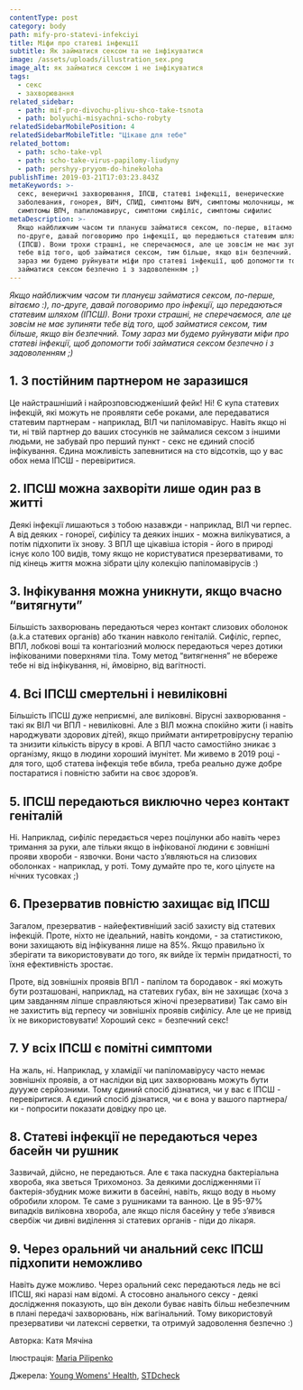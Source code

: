 ```yaml
---
contentType: post
category: body
path: mify-pro-statevi-infekciyi
title: Міфи про статеві інфекції
subtitle: Як займатися сексом та не інфікуватися
image: /assets/uploads/illustration_sex.png
image_alt: як займатися сексом і не інфікуватися
tags:
  - секс
  - захворювання
related_sidebar:
  - path: mif-pro-divochu-plivu-shco-take-tsnota
  - path: bolyuchi-misyachni-scho-robyty
relatedSidebarMobilePosition: 4
relatedSidebarMobileTitle: "Цікаве для тебе"
related_bottom:
  - path: scho-take-vpl
  - path: scho-take-virus-papilomy-liudyny
  - path: pershyy-pryyom-do-hinekoloha
publishTime: 2019-03-21T17:03:23.843Z
metaKeywords: >-
  секс, венеричні захворювання, ІПСШ, статеві інфекції, венерические
  заболевания, гонорея, ВИЧ, СПИД, симптомы ВИЧ, симптомы молочницы, молочница,
  симптомы ВПЧ, папиломавирус, симптоми сифіліс, симптомы сифилис
metaDescription: >-
  Якщо найближчим часом ти плануєш займатися сексом, по-перше, вітаємо :),
  по-друге, давай поговоримо про інфекції, що передаються статевим шляхом
  (ІПСШ). Вони трохи страшні, не сперечаємося, але це зовсім не має зупиняти
  тебе від того, щоб займатися сексом, тим більше, якщо він безпечний. Тому
  зараз ми будемо руйнувати міфи про статеві інфекції, щоб допомогти тобі
  займатися сексом безпечно і з задоволенням ;)
---
```

_Якщо найближчим часом ти плануєш займатися сексом, по-перше, вітаємо :), по-друге, давай поговоримо про інфекції, що передаються статевим шляхом (ІПСШ). Вони трохи страшні, не сперечаємося, але це зовсім не має зупиняти тебе від того, щоб займатися сексом, тим більше, якщо він безпечний. Тому зараз ми будемо руйнувати міфи про статеві інфекції, щоб допомогти тобі займатися сексом безпечно і з задоволенням ;)_

## 1. З постійним партнером не заразишся

Це найстрашніший і найрозповсюдженіший фейк! Ні! Є купа статевих інфекцій, які можуть не проявляти себе роками, але передаватися статевим партнерам - наприклад, ВІЛ чи папіломавірус. Навіть якщо ні ти, ні твій партнер до ваших стосунків не займалися сексом з іншими людьми, не забувай про перший пункт - секс не єдиний спосіб інфікування. Єдина можливість запевнитися на сто відсотків, що у вас обох нема ІПСШ - перевіритися.

## 2. ІПСШ можна захворіти лише один раз в житті

Деякі інфекції лишаються з тобою назавжди - наприклад, ВІЛ чи герпес. А від деяких - гонореї, сифілісу та деяких інших - можна вилікуватися, а потім підхопити їх знову. З ВПЛ ще цікавіша історія - його в природі існує коло 100 видів, тому якщо не користуватися презервативами, то під кінець життя можна зібрати цілу колекцію папіломавірусів :)

## 3. Інфікування можна уникнути, якщо вчасно “витягнути”

Більшість захворювань передаються через контакт слизових оболонок (a.k.a статевих органів) або тканин навколо геніталій. Сифіліс, герпес, ВПЛ, лобкові воші та контагіозний молюск передаються через дотики інфікованими поверхнями тіла. Тому метод “витягнення” не вбереже тебе ні від інфікування, ні, ймовірно, від вагітності.

## 4. Всі ІПСШ смертельні і невиліковні

Більшість ІПСШ дуже неприємні, але виліковні. Вірусні захворювання - такі як ВІЛ чи ВПЛ - невиліковні. Але з ВІЛ можна спокійно жити (і навіть народжувати здорових дітей), якщо приймати антиретровірусну терапію та знизити кількість вірусу в крові. А ВПЛ часто самостійно зникає з організму, якщо в людини хороший імунітет. Ми живемо в 2019 році - для того, щоб статева інфекція тебе вбила, треба реально дуже добре постаратися і повністю забити на своє здоров’я. 

## 5. ІПСШ передаються виключно через контакт геніталій

Ні. Наприклад, сифіліс передається через поцілунки або навіть через тримання за руки, але тільки якщо в інфікованої людини є зовнішні прояви хвороби - язвочки. Вони часто з’являються на слизових оболонках - наприклад, у роті. Тому думайте про те, кого цілуєте на нічних тусовках ;)

## 6. Презерватив повністю захищає від ІПСШ

Загалом, презерватив - найефективніший засіб захисту від статевих інфекцій. Проте, ніхто не ідеальний, навіть кондоми, - за статистикою, вони захищають від інфікування лише на 85%. Якщо правильно їх зберігати та використовувати до того, як вийде їх термін придатності, то їхня ефективність зростає. 

Проте, від зовнішніх проявів ВПЛ - папілом та бородавок - які можуть бути розташовані, наприклад, на статевих губах, він не захищає (хоча з цим завданням ліпше справляються жіночі презервативи) Так само він не захистить від герпесу чи зовнішніх проявів сифілісу. Але це не привід їх не використовувати! Хороший секс = безпечний секс! 

## 7. У всіх ІПСШ є помітні симптоми

На жаль, ні. Наприклад, у хламідії чи папіломавірусу часто немає зовнішніх проявів, а от наслідки від цих захворювань можуть бути дуууже серйозними. Тому єдиний спосіб дізнатися, чи у вас є ІПСШ - перевіритися. А єдиний спосіб дізнатися, чи є вона у вашого партнера/ки - попросити показати довідку про це.

## 8. Статеві інфекції не передаються через басейн чи рушник

Зазвичай, дійсно, не передаються. Але є така паскудна бактеріальна хвороба, яка зветься Трихомоноз. За деякими дослідженнями її бактерія-збудник може вижити в басейні, навіть, якщо воду в ньому обробили хлором. Те саме з рушниками та ванною. Це в 95-97% випадків виліковна хвороба, але якщо після басейну у тебе з’явився свербіж чи дивні виділення зі статевих органів - піди до лікаря.

## 9. Через оральний чи анальний секс ІПСШ підхопити неможливо

Навіть дуже можливо. Через оральний секс передаються ледь не всі ІПСШ, які наразі нам відомі. А стосовно анального сексу - деякі дослідження показують, що він деколи буває навіть більш небезпечним в плані передачі захворювань, ніж вагінальний. Тому використовуй презервативи чи латексні серветки, та отримуй задоволення безпечно :)

Авторка: Катя Мячіна

Ілюстрація: [Maria Pilipenko](https://www.instagram.com/g.r.a.die.n.t/)

Джерела: [Young Womens' Health](https://youngwomenshealth.org), [STDcheck](https://www.stdcheck.com/blog/std-myths/)

